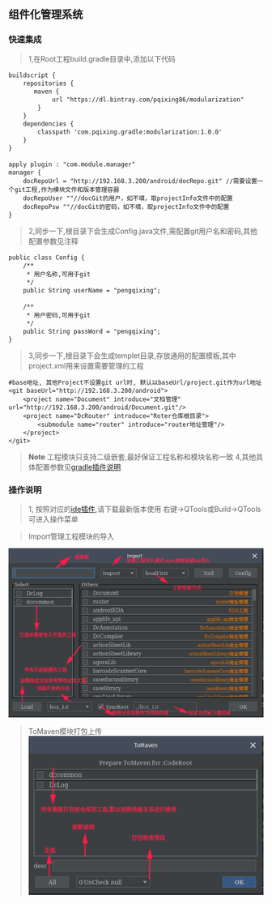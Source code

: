 ##  组件化管理系统
### 快速集成 
> 1,在Root工程build.gradle目录中,添加以下代码
```
buildscript {
    repositories {
       maven {
            url "https://dl.bintray.com/pqixing86/modularization"
        }
    }
    dependencies {
        classpath 'com.pqixing.gradle:modularization:1.0.0'
    }
} 

apply plugin : "com.module.manager"
manager {
    docRepoUrl = "http://192.168.3.200/android/docRepo.git" //需要设置一个git工程,作为模块文件和版本管理容器
    docRepoUser ""//docGit的用户，如不填，取projectInfo文件中的配置
    docRepoPsw ""//docGit的密码，如不填，取projectInfo文件中的配置
}
```

> 2,同步一下,根目录下会生成Config.java文件,需配置git用户名和密码,其他配置参数见注释
```
public class Config {
    /**
     * 用户名称,可用于git
     */
    public String userName = "pengqixing";

    /**
     * 用户密码,可用于git
     */
    public String passWord = "pengqixing";
}
```

> 3,同步一下,根目录下会生成templet目录,存放通用的配置模板,其中project.xml用来设置需要管理的工程
```
#base地址, 其他Project不设置git url时, 默认以baseUrl/project.git作为url地址
<git baseUrl="http://192.168.3.200/android">
    <project name="Document" introduce="文档管理" url="http://192.168.3.200/android/Document.git"/>
    <project name="DcRouter" introduce="Roter仓库根目录">
        <submodule name="router" introduce="router地址管理"/>
    </project>
</git>
```
> **Note** 工程模块只支持二级嵌套,最好保证工程名称和模块名称一致
> 4,其他具体配置参数见[gradle插件说明](md/gradle.md)

### 操作说明 
> 1,  按照对应的[ide插件](https://plugins.jetbrains.com/plugin/12121-modularization),请下载最新版本使用
右键->QTools或Build->QTools可进入操作菜单

> Import管理工程模块的导入

![Import](imgs/import.png)
> ToMaven模块打包上传
![ToMaven](imgs/tomaven.png) 

